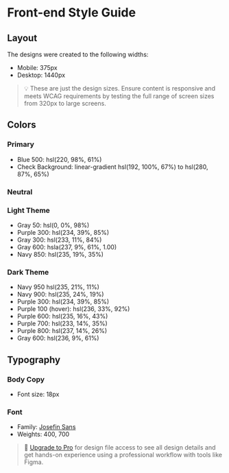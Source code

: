 # Front-end Style Guide

## Layout

The designs were created to the following widths:

- Mobile: 375px
- Desktop: 1440px

> 💡 These are just the design sizes. Ensure content is responsive and meets WCAG requirements by testing the full range of screen sizes from 320px to large screens.

## Colors

### Primary

- Blue 500: hsl(220, 98%, 61%)
- Check Background: linear-gradient hsl(192, 100%, 67%) to hsl(280, 87%, 65%)

### Neutral

### Light Theme

- Gray 50: hsl(0, 0%, 98%)
- Purple 300: hsl(234, 39%, 85%)
- Gray 300: hsl(233, 11%, 84%)
- Gray 600: hsla(237, 9%, 61%, 1.00)
- Navy 850: hsl(235, 19%, 35%)

### Dark Theme

- Navy 950 hsl(235, 21%, 11%)
- Navy 900: hsl(235, 24%, 19%)
- Purple 300: hsl(234, 39%, 85%)
- Purple 100 (hover): hsl(236, 33%, 92%)
- Purple 600: hsl(235, 16%, 43%)
- Purple 700: hsl(233, 14%, 35%)
- Purple 800: hsl(237, 14%, 26%)
- Gray 600: hsl(236, 9%, 61%)

## Typography

### Body Copy

- Font size: 18px

### Font

- Family: [Josefin Sans](https://fonts.google.com/specimen/Josefin+Sans)
- Weights: 400, 700

> 💎 [Upgrade to Pro](https://www.frontendmentor.io/pro?ref=style-guide) for design file access to see all design details and get hands-on experience using a professional workflow with tools like Figma.
